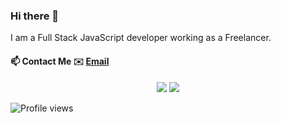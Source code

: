 ### Hi there 👋
<!--https://user-images.githubusercontent.com/5713670/87202985-820dcb80-c2b6-11ea-9f56-7ec461c497c3.gif-->

I am a Full Stack JavaScript developer working as a Freelancer.  

#### 📫 Contact Me ✉️ [Email](mailto:amitdgpghosh@gmail.com) 


<p align="center">
  <img src ="https://github-readme-stats.vercel.app/api?username=maverickamit&show_icons=true&count_private=true&theme=darcula&hide_border=true&hide=issues,contribs&include_all_commits=true&bg_color=00000000">
  <img src ="https://github-readme-stats.vercel.app/api/top-langs/?username=maverickamit&layout=compact&hide_border=true&theme=darcula&bg_color=00000000&langs_count=10&hide=jupyter%20notebook,tex,css,php">
</p>

![Profile views](https://gpvc.arturio.dev/maverickamit)
